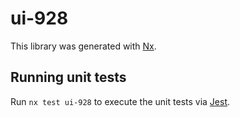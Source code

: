 # ui-928

This library was generated with [Nx](https://nx.dev).

## Running unit tests

Run `nx test ui-928` to execute the unit tests via [Jest](https://jestjs.io).
